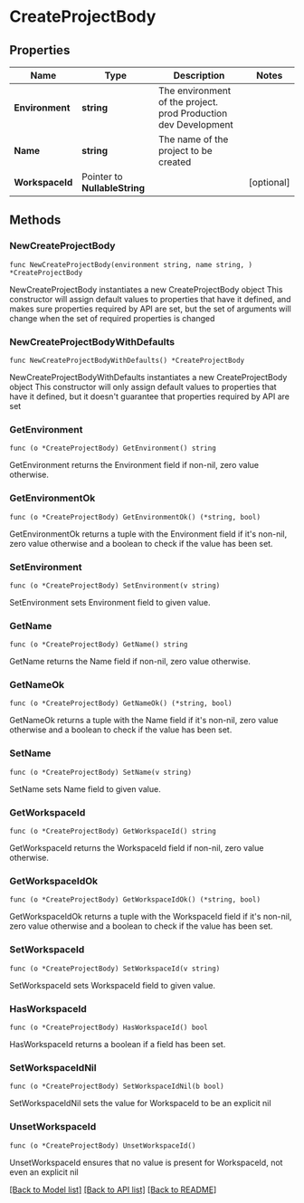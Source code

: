# CreateProjectBody

## Properties

Name | Type | Description | Notes
------------ | ------------- | ------------- | -------------
**Environment** | **string** | The environment of the project. prod Production dev Development | 
**Name** | **string** | The name of the project to be created | 
**WorkspaceId** | Pointer to **NullableString** |  | [optional] 

## Methods

### NewCreateProjectBody

`func NewCreateProjectBody(environment string, name string, ) *CreateProjectBody`

NewCreateProjectBody instantiates a new CreateProjectBody object
This constructor will assign default values to properties that have it defined,
and makes sure properties required by API are set, but the set of arguments
will change when the set of required properties is changed

### NewCreateProjectBodyWithDefaults

`func NewCreateProjectBodyWithDefaults() *CreateProjectBody`

NewCreateProjectBodyWithDefaults instantiates a new CreateProjectBody object
This constructor will only assign default values to properties that have it defined,
but it doesn't guarantee that properties required by API are set

### GetEnvironment

`func (o *CreateProjectBody) GetEnvironment() string`

GetEnvironment returns the Environment field if non-nil, zero value otherwise.

### GetEnvironmentOk

`func (o *CreateProjectBody) GetEnvironmentOk() (*string, bool)`

GetEnvironmentOk returns a tuple with the Environment field if it's non-nil, zero value otherwise
and a boolean to check if the value has been set.

### SetEnvironment

`func (o *CreateProjectBody) SetEnvironment(v string)`

SetEnvironment sets Environment field to given value.


### GetName

`func (o *CreateProjectBody) GetName() string`

GetName returns the Name field if non-nil, zero value otherwise.

### GetNameOk

`func (o *CreateProjectBody) GetNameOk() (*string, bool)`

GetNameOk returns a tuple with the Name field if it's non-nil, zero value otherwise
and a boolean to check if the value has been set.

### SetName

`func (o *CreateProjectBody) SetName(v string)`

SetName sets Name field to given value.


### GetWorkspaceId

`func (o *CreateProjectBody) GetWorkspaceId() string`

GetWorkspaceId returns the WorkspaceId field if non-nil, zero value otherwise.

### GetWorkspaceIdOk

`func (o *CreateProjectBody) GetWorkspaceIdOk() (*string, bool)`

GetWorkspaceIdOk returns a tuple with the WorkspaceId field if it's non-nil, zero value otherwise
and a boolean to check if the value has been set.

### SetWorkspaceId

`func (o *CreateProjectBody) SetWorkspaceId(v string)`

SetWorkspaceId sets WorkspaceId field to given value.

### HasWorkspaceId

`func (o *CreateProjectBody) HasWorkspaceId() bool`

HasWorkspaceId returns a boolean if a field has been set.

### SetWorkspaceIdNil

`func (o *CreateProjectBody) SetWorkspaceIdNil(b bool)`

 SetWorkspaceIdNil sets the value for WorkspaceId to be an explicit nil

### UnsetWorkspaceId
`func (o *CreateProjectBody) UnsetWorkspaceId()`

UnsetWorkspaceId ensures that no value is present for WorkspaceId, not even an explicit nil

[[Back to Model list]](../README.md#documentation-for-models) [[Back to API list]](../README.md#documentation-for-api-endpoints) [[Back to README]](../README.md)


